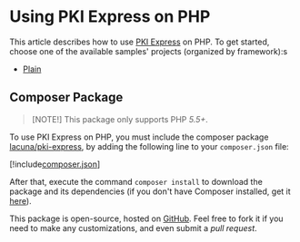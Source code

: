 ﻿# Using PKI Express on PHP

This article describes how to use [PKI Express](../index.md) on PHP. To get started, choose one of
the available samples' projects (organized by framework):s

- [Plain](/plain.md)

## Composer Package

> [NOTE!]
> This package only supports PHP *5.5+*.

To use PKI Express on PHP, you must include the composer package [lacuna/pki-express](https://packagist.org/packages/lacuna/pki-express), by adding the following line to your `composer.json` file:

[!include[composer.json](../../../../includes/pki-express/php/composer.md)]

After that, execute the command `composer install`  to download the package and its dependencies (if you don't have Composer installed, get it [here](https://getcomposer.org/)).

This package is open-source, hosted on [GitHub](https://github.com/LacunaSoftware/PkiExpressPhp). Feel free to fork it if you need to make any customizations, and even submit a *pull request*.
